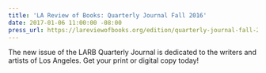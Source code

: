 ```yaml
---
title: 'LA Review of Books: Quarterly Journal Fall 2016'
date: 2017-01-06 11:00:00 -08:00
press_url: https://lareviewofbooks.org/edition/quarterly-journal-fall-2016/
---
```


The new issue of the LARB Quarterly Journal is dedicated to the writers and artists of Los Angeles. Get your print or digital copy today!
